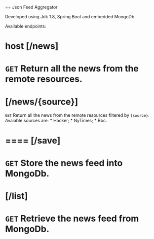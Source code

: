 == Json Feed Aggregator

Developed using Jdk 1.8, Spring Boot and embedded MongoDb. 

Available endpoints:

host
[/news]
====
`GET` Return all the news from the remote resources.
==== 
[/news/{source}]
====
`GET` Return all the news from the remote resources filtered by `{source}`.
Avaiable sources are:
	* Hacker;
	* NyTimes;
	* Bbc.
	 
==== 
[/save]
====
`GET` Store the news feed into MongoDb.
==== 
[/list]
====
`GET` Retrieve the news feed from MongoDb.
==== 

